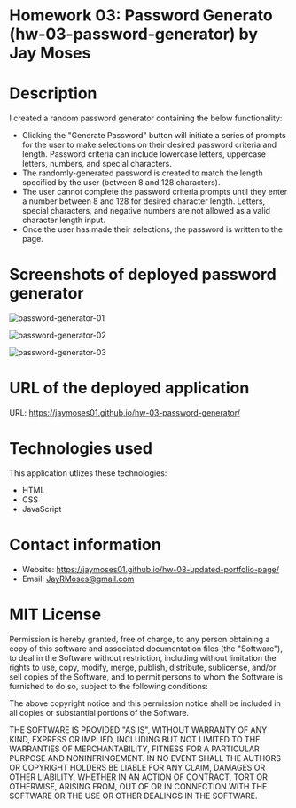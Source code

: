 # Homework 03: Password Generato (hw-03-password-generator) by Jay Moses


# Description

I created a random password generator containing the below functionality:
* Clicking the "Generate Password" button will initiate a series of prompts for the user to make selections on their desired password criteria and length. Password criteria can include lowercase letters, uppercase letters, numbers, and special characters.
* The randomly-generated password is created to match the length specified by the user (between 8 and 128 characters).
* The user cannot complete the password criteria prompts until they enter a number between 8 and 128 for desired character length. Letters, special characters, and negative numbers are not allowed as a valid character length input.
* Once the user has made their selections, the password is written to the page.


# Screenshots of deployed password generator

![password-generator-01](https://user-images.githubusercontent.com/95326705/147402719-cb50e284-28a4-4e34-8e6a-4e3f9173444b.png)

![password-generator-02](https://user-images.githubusercontent.com/95326705/147402886-b2524931-2c89-4d51-9807-398c0dc09adf.png)

![password-generator-03](https://user-images.githubusercontent.com/95326705/147402889-4fad403c-3b0e-40c9-9067-9eac251f4604.png)


# URL of the deployed application

URL: https://jaymoses01.github.io/hw-03-password-generator/


# Technologies used

This application utlizes these technologies:
* HTML
* CSS
* JavaScript


# Contact information

* Website: https://jaymoses01.github.io/hw-08-updated-portfolio-page/
* Email: JayRMoses@gmail.com


# MIT License

Permission is hereby granted, free of charge, to any person obtaining a copy
of this software and associated documentation files (the "Software"), to deal
in the Software without restriction, including without limitation the rights
to use, copy, modify, merge, publish, distribute, sublicense, and/or sell
copies of the Software, and to permit persons to whom the Software is
furnished to do so, subject to the following conditions:

The above copyright notice and this permission notice shall be included in all
copies or substantial portions of the Software.

THE SOFTWARE IS PROVIDED "AS IS", WITHOUT WARRANTY OF ANY KIND, EXPRESS OR
IMPLIED, INCLUDING BUT NOT LIMITED TO THE WARRANTIES OF MERCHANTABILITY,
FITNESS FOR A PARTICULAR PURPOSE AND NONINFRINGEMENT. IN NO EVENT SHALL THE
AUTHORS OR COPYRIGHT HOLDERS BE LIABLE FOR ANY CLAIM, DAMAGES OR OTHER
LIABILITY, WHETHER IN AN ACTION OF CONTRACT, TORT OR OTHERWISE, ARISING FROM,
OUT OF OR IN CONNECTION WITH THE SOFTWARE OR THE USE OR OTHER DEALINGS IN THE
SOFTWARE.

